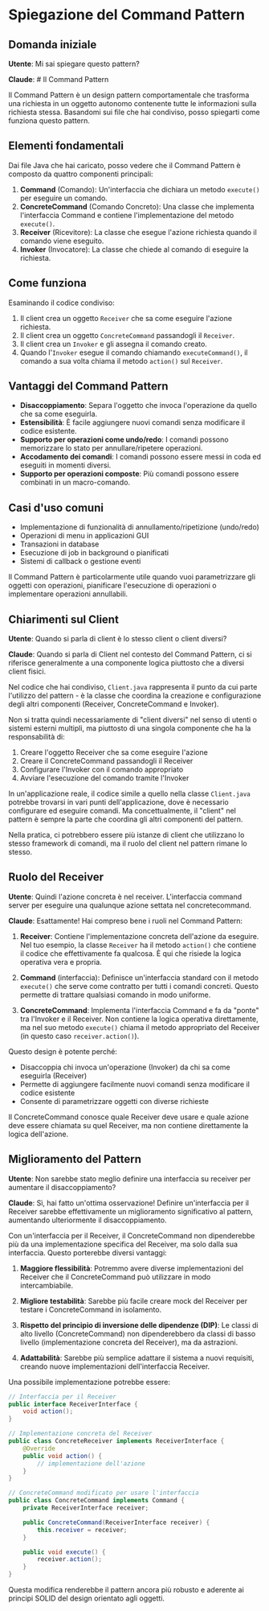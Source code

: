 # Spiegazione del Command Pattern

## Domanda iniziale
**Utente**: Mi sai spiegare questo pattern?

**Claude**:  # Il Command Pattern

Il Command Pattern è un design pattern comportamentale che trasforma una richiesta in un oggetto autonomo contenente tutte le informazioni sulla richiesta stessa. Basandomi sui file che hai condiviso, posso spiegarti come funziona questo pattern.

## Elementi fondamentali

Dai file Java che hai caricato, posso vedere che il Command Pattern è composto da quattro componenti principali:

1. **Command** (Comando): Un'interfaccia che dichiara un metodo `execute()` per eseguire un comando.
2. **ConcreteCommand** (Comando Concreto): Una classe che implementa l'interfaccia Command e contiene l'implementazione del metodo `execute()`.
3. **Receiver** (Ricevitore): La classe che esegue l'azione richiesta quando il comando viene eseguito.
4. **Invoker** (Invocatore): La classe che chiede al comando di eseguire la richiesta.

## Come funziona

Esaminando il codice condiviso:

1. Il client crea un oggetto `Receiver` che sa come eseguire l'azione richiesta.
2. Il client crea un oggetto `ConcreteCommand` passandogli il `Receiver`.
3. Il client crea un `Invoker` e gli assegna il comando creato.
4. Quando l'`Invoker` esegue il comando chiamando `executeCommand()`, il comando a sua volta chiama il metodo `action()` sul `Receiver`.

## Vantaggi del Command Pattern

- **Disaccoppiamento**: Separa l'oggetto che invoca l'operazione da quello che sa come eseguirla.
- **Estensibilità**: È facile aggiungere nuovi comandi senza modificare il codice esistente.
- **Supporto per operazioni come undo/redo**: I comandi possono memorizzare lo stato per annullare/ripetere operazioni.
- **Accodamento dei comandi**: I comandi possono essere messi in coda ed eseguiti in momenti diversi.
- **Supporto per operazioni composte**: Più comandi possono essere combinati in un macro-comando.

## Casi d'uso comuni

- Implementazione di funzionalità di annullamento/ripetizione (undo/redo)
- Operazioni di menu in applicazioni GUI
- Transazioni in database
- Esecuzione di job in background o pianificati
- Sistemi di callback o gestione eventi

Il Command Pattern è particolarmente utile quando vuoi parametrizzare gli oggetti con operazioni, pianificare l'esecuzione di operazioni o implementare operazioni annullabili.

## Chiarimenti sul Client

**Utente**: Quando si parla di client è lo stesso client o client diversi?

**Claude**: Quando si parla di Client nel contesto del Command Pattern, ci si riferisce generalmente a una componente logica piuttosto che a diversi client fisici.

Nel codice che hai condiviso, `Client.java` rappresenta il punto da cui parte l'utilizzo del pattern - è la classe che coordina la creazione e configurazione degli altri componenti (Receiver, ConcreteCommand e Invoker).

Non si tratta quindi necessariamente di "client diversi" nel senso di utenti o sistemi esterni multipli, ma piuttosto di una singola componente che ha la responsabilità di:

1. Creare l'oggetto Receiver che sa come eseguire l'azione
2. Creare il ConcreteCommand passandogli il Receiver
3. Configurare l'Invoker con il comando appropriato
4. Avviare l'esecuzione del comando tramite l'Invoker

In un'applicazione reale, il codice simile a quello nella classe `Client.java` potrebbe trovarsi in vari punti dell'applicazione, dove è necessario configurare ed eseguire comandi. Ma concettualmente, il "client" nel pattern è sempre la parte che coordina gli altri componenti del pattern.

Nella pratica, ci potrebbero essere più istanze di client che utilizzano lo stesso framework di comandi, ma il ruolo del client nel pattern rimane lo stesso.

## Ruolo del Receiver

**Utente**: Quindi l'azione concreta è nel receiver. L'interfaccia command server per eseguire una qualunque azione settata nel concretecommand.

**Claude**: Esattamente! Hai compreso bene i ruoli nel Command Pattern:

1. **Receiver**: Contiene l'implementazione concreta dell'azione da eseguire. Nel tuo esempio, la classe `Receiver` ha il metodo `action()` che contiene il codice che effettivamente fa qualcosa. È qui che risiede la logica operativa vera e propria.

2. **Command** (interfaccia): Definisce un'interfaccia standard con il metodo `execute()` che serve come contratto per tutti i comandi concreti. Questo permette di trattare qualsiasi comando in modo uniforme.

3. **ConcreteCommand**: Implementa l'interfaccia Command e fa da "ponte" tra l'Invoker e il Receiver. Non contiene la logica operativa direttamente, ma nel suo metodo `execute()` chiama il metodo appropriato del Receiver (in questo caso `receiver.action()`).

Questo design è potente perché:
- Disaccoppia chi invoca un'operazione (Invoker) da chi sa come eseguirla (Receiver)
- Permette di aggiungere facilmente nuovi comandi senza modificare il codice esistente
- Consente di parametrizzare oggetti con diverse richieste

Il ConcreteCommand conosce quale Receiver deve usare e quale azione deve essere chiamata su quel Receiver, ma non contiene direttamente la logica dell'azione.

## Miglioramento del Pattern

**Utente**: Non sarebbe stato meglio definire una interfaccia su receiver per aumentare il disaccoppiamento?

**Claude**: Sì, hai fatto un'ottima osservazione! Definire un'interfaccia per il Receiver sarebbe effettivamente un miglioramento significativo al pattern, aumentando ulteriormente il disaccoppiamento.

Con un'interfaccia per il Receiver, il ConcreteCommand non dipenderebbe più da una implementazione specifica del Receiver, ma solo dalla sua interfaccia. Questo porterebbe diversi vantaggi:

1. **Maggiore flessibilità**: Potremmo avere diverse implementazioni del Receiver che il ConcreteCommand può utilizzare in modo intercambiabile.

2. **Migliore testabilità**: Sarebbe più facile creare mock del Receiver per testare i ConcreteCommand in isolamento.

3. **Rispetto del principio di inversione delle dipendenze (DIP)**: Le classi di alto livello (ConcreteCommand) non dipenderebbero da classi di basso livello (implementazione concreta del Receiver), ma da astrazioni.

4. **Adattabilità**: Sarebbe più semplice adattare il sistema a nuovi requisiti, creando nuove implementazioni dell'interfaccia Receiver.

Una possibile implementazione potrebbe essere:

```java
// Interfaccia per il Receiver
public interface ReceiverInterface {
    void action();
}

// Implementazione concreta del Receiver
public class ConcreteReceiver implements ReceiverInterface {
    @Override
    public void action() {
        // implementazione dell'azione
    }
}

// ConcreteCommand modificato per usare l'interfaccia
public class ConcreteCommand implements Command {
    private ReceiverInterface receiver;

    public ConcreteCommand(ReceiverInterface receiver) {
        this.receiver = receiver;
    }

    public void execute() {
        receiver.action();
    }
}
```

Questa modifica renderebbe il pattern ancora più robusto e aderente ai principi SOLID del design orientato agli oggetti.